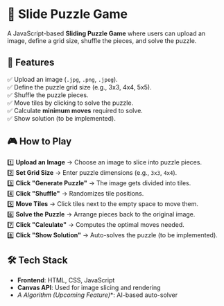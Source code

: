 # 🧩 Slide Puzzle Game

A JavaScript-based **Sliding Puzzle Game** where users can upload an image, define a grid size, shuffle the pieces, and solve the puzzle.

## 🚀 Features
✅ Upload an image (`.jpg`, `.png`, `.jpeg`).  
✅ Define the puzzle grid size (e.g., 3x3, 4x4, 5x5).  
✅ Shuffle the puzzle pieces.  
✅ Move tiles by clicking to solve the puzzle.  
✅ Calculate **minimum moves** required to solve.  
✅ Show solution (to be implemented).  

## 🎮 How to Play
1️⃣ **Upload an Image** → Choose an image to slice into puzzle pieces.  
2️⃣ **Set Grid Size** → Enter puzzle dimensions (e.g., `3x3`, `4x4`).  
3️⃣ **Click "Generate Puzzle"** → The image gets divided into tiles.  
4️⃣ **Click "Shuffle"** → Randomizes tile positions.  
5️⃣ **Move Tiles** → Click tiles next to the empty space to move them.  
6️⃣ **Solve the Puzzle** → Arrange pieces back to the original image.  
7️⃣ **Click "Calculate"** → Computes the optimal moves needed.  
8️⃣ **Click "Show Solution"** → Auto-solves the puzzle (to be implemented).  

## 🛠️ Tech Stack
- **Frontend**: HTML, CSS, JavaScript  
- **Canvas API**: Used for image slicing and rendering  
- **A* Algorithm (Upcoming Feature)**: AI-based auto-solver  
